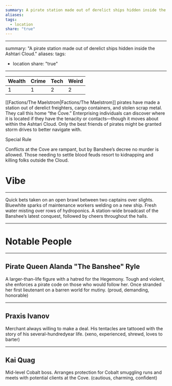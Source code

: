 ```yaml
---
summary: A pirate station made out of derelict ships hidden inside the Ashtari Cloud.
aliases: 
tags:
  - location
share: "true"
---
```

---
summary: "A pirate station made out of derelict ships hidden inside the Ashtari Cloud."
aliases: 
tags:
  - location
share: "true"
---
| **Wealth** | **Crime** | **Tech** | **Weird** |
| ---- | ---- | ---- | ---- |
| 1 | 1 | 2 | 2 |

[[Factions/The Maelstrom|Factions/The Maelstrom]] pirates have made a station out of derelict freighters, cargo containers, and stolen scrap metal. They call this home “the Cove.” Enterprising individuals can discover where it is located if they have the tenacity or contacts—though it moves about within the Ashtari Cloud. Only the best friends of pirates might be granted storm drives to better navigate with.

Special Rule

Conflicts at the Cove are rampant, but by Banshee’s decree no murder is allowed. Those needing to settle blood feuds resort to kidnapping and killing folks outside the Cloud.

# Vibe

---

Quick bets taken on an open brawl between two captains over slights. Bluewhite sparks of maintenance workers welding on a new ship. Fresh water misting over rows of hydroponics. A station-wide broadcast of the Banshee’s latest conquest, followed by cheers throughout the halls.

---

# Notable People

---

## Pirate Queen Alanda "The Banshee" Ryle

A larger-than-life figure with a hatred for the Hegemony. Tough and violent, she enforces a pirate code on those who would follow her. Once stranded her first lieutenant on a barren world for mutiny. (proud, demanding, honorable)

---

## Praxis Ivanov

Merchant always willing to make a deal. His tentacles are tattooed with the story of his several-hundredyear life. (xeno, experienced, shrewd, loves to barter)

---

## Kai Quag

Mid-level Cobalt boss. Arranges protection for Cobalt smuggling runs and meets with potential clients at the Cove. (cautious, charming, confident)

